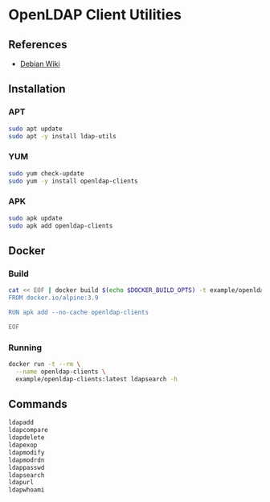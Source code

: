 # OpenLDAP Client Utilities

## References

- [Debian Wiki](https://wiki.debian.org/LDAP/LDAPUtils)

## Installation

### APT

```sh
sudo apt update
sudo apt -y install ldap-utils
```

### YUM

```sh
sudo yum check-update
sudo yum -y install openldap-clients
```

### APK

```sh
sudo apk update
sudo apk add openldap-clients
```

## Docker

### Build

```sh
cat << EOF | docker build $(echo $DOCKER_BUILD_OPTS) -t example/openldap-clients -
FROM docker.io/alpine:3.9

RUN apk add --no-cache openldap-clients

EOF
```

### Running

```sh
docker run -t --rm \
  --name openldap-clients \
  example/openldap-clients:latest ldapsearch -h
```

## Commands

```sh
ldapadd
ldapcompare
ldapdelete
ldapexop
ldapmodify
ldapmodrdn
ldappasswd
ldapsearch
ldapurl
ldapwhoami
```
